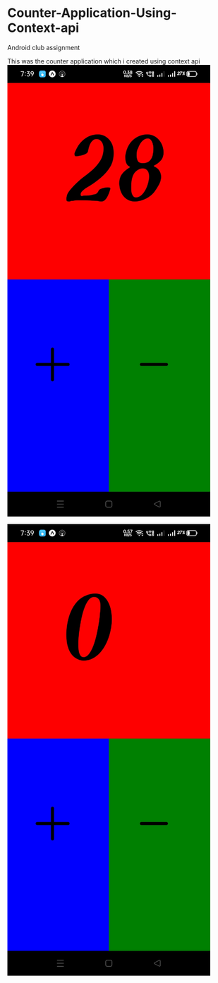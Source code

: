 # Counter-Application-Using-Context-api
Android club assignment

This was the counter application which i created using context api
![](image1.jpeg)

![](image2.jpeg)
